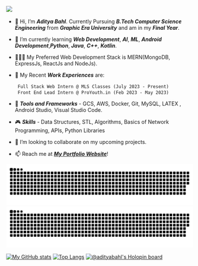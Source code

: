 ![](https://komarev.com/ghpvc/?username=AdityaBahl)
- 👋 Hi, I’m ***Aditya Bahl***. Currently Pursuing ***B.Tech Computer Science Engineering*** from ***Graphic Era University*** and am in my ***Final Year***.
- 🌱 I’m currently learning ***Web Development***, ***AI***, ***ML***, ***Android Development***,***Python***, ***Java***, ***C++***, ***Kotlin***.
- 👨🏼‍🚀 My Preferred Web Development Stack is MERN(MongoDB, ExpressJs, ReactJs and NodeJs).
- 🚀 My Recent ***Work Experiences*** are:

       Full Stack Web Intern @ MLS Classes (July 2023 - Present) 
       Front End Lead Intern @ ProYouth.in (Feb 2023 - May 2023)
- 🤖 ***Tools and Frameworks*** - GCS, AWS, Docker, Git, MySQL, LATEX , Android Studio, Visual Studio Code.
- 🎮 ***Skills*** - Data Structures, STL, Algorithms, Basics of Network Programming, APIs, Python Libraries
- 💞️ I’m looking to collaborate on my upcoming projects.
- 📫 Reach me at ***[My Portfolio Website](https://adityabahl.github.io/)***!

<!---
AdityaBahl/AdityaBahl is a ✨ special ✨ repository because its `README.md` (this file) appears on your GitHub profile.
You can click the Preview link to take a look at your changes.
--->

![github contribution grid snake animation](https://raw.githubusercontent.com/AdityaBahl/AdityaBahl/output/github-contribution-grid-snake-dark.svg#gh-dark-mode-only)![github contribution grid snake animation](https://raw.githubusercontent.com/AdityaBahl/AdityaBahl/output/github-contribution-grid-snake.svg#gh-light-mode-only)


[![My GitHub stats](https://github-readme-stats.vercel.app/api?username=adityabahl&theme=tokyonight&showicons=true)](https://github.com/anuraghazra/github-readme-stats)
[![Top Langs](https://github-readme-stats.vercel.app/api/top-langs/?username=adityabahl&theme=tokyonight&layout=compact&langs_count=10)](https://github.com/anuraghazra/github-readme-stats)
[![@adityabahl's Holopin board](https://holopin.me/adityabahl)](https://holopin.io/@adityabahl)
<!---
<p align="center"> 
  Visitor count<br>
  <img src="https://profile-counter.glitch.me/AdityaBahl/count.svg" />
</p>
--->
